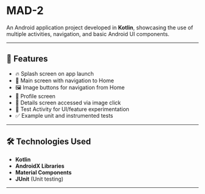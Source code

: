 # MAD-2

An Android application project developed in **Kotlin**, showcasing the use of multiple activities, navigation, and basic Android UI components.

---

## 🚀 Features

- 🔥 Splash screen on app launch  
- 🧭 Main screen with navigation to Home  
- 🖼️ Image buttons for navigation from Home  
- 👤 Profile screen  
- 📄 Details screen accessed via image click  
- 🧪 Test Activity for UI/feature experimentation  
- ✅ Example unit and instrumented tests

---

## 🛠 Technologies Used

- **Kotlin**
- **AndroidX Libraries**
- **Material Components**
- **JUnit** (Unit testing)

---


